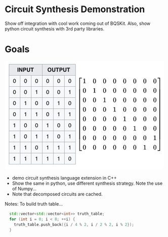 # Circuit Synthesis Demonstration
Show off integration with cool work coming out of BQSKit. Also, show 
python circuit synthesis with 3rd party libraries.

# Goals
![toffoli](toffoli.png)
* demo circuit synthesis language extension in C++
* Show the same in python, use different synthesis strategy. Note the use of Numpy...
* Note that decomposed circuits are cached.

Notes:
To build truth table...
```cpp
  std::vector<std::vector<int>> truth_table;
  for (int i = 0; i < 8; ++i) {
    truth_table.push_back({i / 4 % 2, i / 2 % 2, i % 2});
  }
```